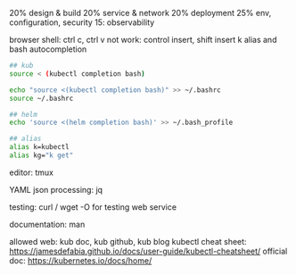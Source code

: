 20% design & build
20% service & network
20% deployment
25% env, configuration, security
15: observability

browser shell:
ctrl c, ctrl v not work: control insert, shift insert
k alias and bash autocompletion
``` bash
## kub
source < (kubectl completion bash)

echo "source <(kubectl completion bash)" >> ~/.bashrc
source ~/.bashrc

## helm
echo 'source <(helm completion bash)' >> ~/.bash_profile

## alias
alias k=kubectl
alias kg="k get"

```
editor:
tmux

YAML json processing: 
jq

testing:
curl / wget -O for testing web service

documentation:
man

allowed web:
kub doc, kub github, kub blog
kubectl cheat sheet: https://jamesdefabia.github.io/docs/user-guide/kubectl-cheatsheet/
official doc: https://kubernetes.io/docs/home/ 